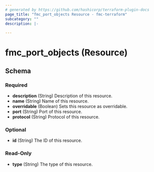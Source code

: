 ```yaml
---
# generated by https://github.com/hashicorp/terraform-plugin-docs
page_title: "fmc_port_objects Resource - fmc-terraform"
subcategory: ""
description: |-
  
---
```


# fmc_port_objects (Resource)





<!-- schema generated by tfplugindocs -->
## Schema

### Required

- **description** (String) Description of this resource.
- **name** (String) Name of this resource.
- **overridable** (Boolean) Sets this resource as overridable.
- **port** (String) Port of this resource.
- **protocol** (String) Protocol of this resource.

### Optional

- **id** (String) The ID of this resource.

### Read-Only

- **type** (String) The type of this resource.


